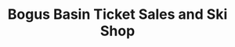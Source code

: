 ---
title: "Bogus Basin Ticket Sales and Ski Shop"
url: /boise/bogus-basin-ticket-sales-and-ski-shop/
shop: ticket
---
